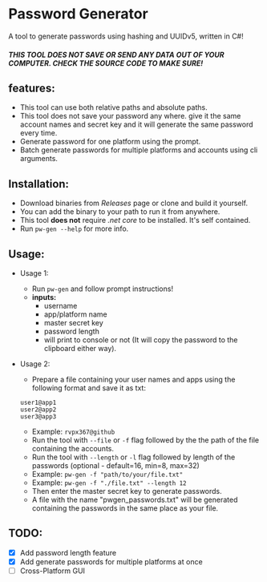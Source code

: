 # **Password Generator**

A tool to generate passwords using hashing and UUIDv5, written in C#!
##### THIS TOOL DOES NOT SAVE OR SEND ANY DATA OUT OF YOUR COMPUTER. CHECK THE SOURCE CODE TO MAKE SURE!

## features:
- This tool can use both relative paths and absolute paths.
- This tool does not save your password any where. give it the same account names and secret key and it will generate the same password every time.
- Generate password for one platform using the prompt.
- Batch generate passwords for multiple platforms and accounts using cli arguments.

## Installation:
- Download binaries from _Releases_ page or clone and build it yourself.
- You can add the binary to your path to run it from anywhere.
- This tool __does not__ require _.net core_ to be installed. It's self contained.
- Run `pw-gen --help` for more info.

## Usage:
- Usage 1: 
    - Run `pw-gen` and follow prompt instructions!
    - **inputs:**
        - username
        - app/platform name
        - master secret key
        - password length
        - will print to console or not (It will copy the password to the clipboard either way).

- Usage 2:
    - Prepare a file containing your user names and apps using the following format and save it as txt:
    ```
    user1@app1
    user2@app2
    user3@app3
    ```
    - Example: `rvpx367@github`
    - Run the tool with `--file` or `-f` flag followed by the the path of the file containing the accounts.
    - Run the tool with `--length` or `-l` flag followed by length of the passwords (optional - default=16, min=8, max=32)
    - Example: `pw-gen -f "path/to/your/file.txt"`
    - Example: `pw-gen -f "./file.txt" --length 12`
    - Then enter the master secret key to generate passwords.
    - A file with the name "pwgen_passwords.txt" will be generated containing the passwords in the same place as your file.

## TODO:
- [X] Add password length feature
- [X] Add generate passwords for multiple platforms at once
- [ ] Cross-Platform GUI
